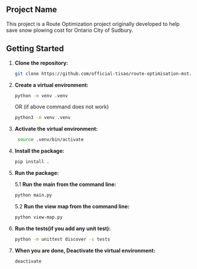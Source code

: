 ## Project Name

This project is a Route Optimization project originally developed
to help save snow plowing cost for Ontario City of Sudbury.

## Getting Started

1. **Clone the repository:**

   ```bash
   git clone https://github.com/official-tisao/route-optimisation-mst.git
    ```
2. **Create a virtual environment:**

   ```bash
   python -m venv .venv
   ```
    OR (if above command does not work)

   ```bash
   python3 -m venv .venv
   ```
3. **Activate the virtual environment:**

   ```bash
    source .venv/bin/activate
    ```
4. **Install the package:**

    ```bash
    pip install .
    ```
5. **Run the package:**

    5.1 **Run the main from the command line:**

    ```bash
    python main.py
    ```

    5.2 **Run the view map from the command line:**

    ```bash
    python view-map.py
    ```
6. **Run the tests(if you add any unit test):**

    ```bash
    python -m unittest discover -s tests
    ```
   
7. **When you are done, Deactivate the virtual environment:**

   ```bash
   deactivate
   ```
